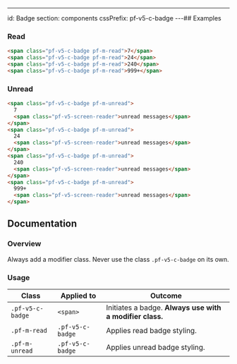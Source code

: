 ---
id: Badge
section: components
cssPrefix: pf-v5-c-badge
---## Examples

### Read

```html
<span class="pf-v5-c-badge pf-m-read">7</span>
<span class="pf-v5-c-badge pf-m-read">24</span>
<span class="pf-v5-c-badge pf-m-read">240</span>
<span class="pf-v5-c-badge pf-m-read">999+</span>

```

### Unread

```html
<span class="pf-v5-c-badge pf-m-unread">
  7
  <span class="pf-v5-screen-reader">unread messages</span>
</span>
<span class="pf-v5-c-badge pf-m-unread">
  24
  <span class="pf-v5-screen-reader">unread messages</span>
</span>
<span class="pf-v5-c-badge pf-m-unread">
  240
  <span class="pf-v5-screen-reader">unread messages</span>
</span>
<span class="pf-v5-c-badge pf-m-unread">
  999+
  <span class="pf-v5-screen-reader">unread messages</span>
</span>

```

## Documentation

### Overview

Always add a modifier class. Never use the class `.pf-v5-c-badge` on its own.

### Usage

| Class | Applied to | Outcome |
| -- | -- | -- |
| `.pf-v5-c-badge` | `<span>` | Initiates a badge. **Always use with a modifier class.** |
| `.pf-m-read` | `.pf-v5-c-badge` | Applies read badge styling. |
| `.pf-m-unread` | `.pf-v5-c-badge` | Applies unread badge styling. |
